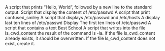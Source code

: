 A script that prints “Hello, World”, followed by a new line to the standard output.
Script that display the content of /etc/passwd
A script that print confused_smiley
A script that displays /etc/passwd and /etc/hosts
A display last ten lines of /etc/passwd
Display The first ten lines of /etc/passwd
A script that contains a text Best School
A script that writes into the file ls_cwd_content the result of the command ls -la. If the file ls_cwd_content already exists, it should be overwritten. If the file ls_cwd_content does not exist, create it.

